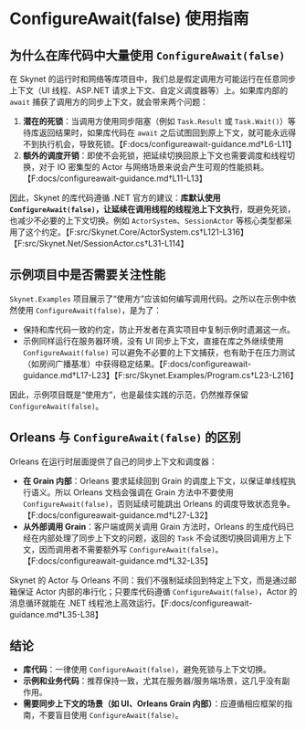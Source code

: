 # ConfigureAwait(false) 使用指南

## 为什么在库代码中大量使用 `ConfigureAwait(false)`

在 Skynet 的运行时和网络等库项目中，我们总是假定调用方可能运行在任意同步上下文（UI 线程、ASP.NET 请求上下文、自定义调度器等）上。如果库内部的 `await` 捕获了调用方的同步上下文，就会带来两个问题：

1. **潜在的死锁**：当调用方使用同步阻塞（例如 `Task.Result` 或 `Task.Wait()`）等待库返回结果时，如果库代码在 `await` 之后试图回到原上下文，就可能永远得不到执行机会，导致死锁。【F:docs/configureawait-guidance.md†L6-L11】
2. **额外的调度开销**：即使不会死锁，把延续切换回原上下文也需要调度和线程切换，对于 IO 密集型的 Actor 与网络场景来说会产生可观的性能损耗。【F:docs/configureawait-guidance.md†L11-L13】

因此，Skynet 的库代码遵循 .NET 官方的建议：**库默认使用 `ConfigureAwait(false)`，让延续在调用线程的线程池上下文执行**，既避免死锁，也减少不必要的上下文切换。例如 `ActorSystem`、`SessionActor` 等核心类型都采用了这个约定。【F:src/Skynet.Core/ActorSystem.cs†L121-L316】【F:src/Skynet.Net/SessionActor.cs†L31-L114】

## 示例项目中是否需要关注性能

`Skynet.Examples` 项目展示了“使用方”应该如何编写调用代码。之所以在示例中依然使用 `ConfigureAwait(false)`，是为了：

* 保持和库代码一致的约定，防止开发者在真实项目中复制示例时遗漏这一点。
* 示例同样运行在服务器环境，没有 UI 同步上下文，直接在库之外继续使用 `ConfigureAwait(false)` 可以避免不必要的上下文捕获，也有助于在压力测试（如房间广播基准）中获得稳定结果。【F:docs/configureawait-guidance.md†L17-L23】【F:src/Skynet.Examples/Program.cs†L23-L216】

因此，示例项目既是“使用方”，也是最佳实践的示范，仍然推荐保留 `ConfigureAwait(false)`。

## Orleans 与 `ConfigureAwait(false)` 的区别

Orleans 在运行时层面提供了自己的同步上下文和调度器：

* **在 Grain 内部**：Orleans 要求延续回到 Grain 的调度上下文，以保证单线程执行语义。所以 Orleans 文档会强调在 Grain 方法中不要使用 `ConfigureAwait(false)`，否则延续可能跳出 Orleans 的调度导致状态竞争。【F:docs/configureawait-guidance.md†L27-L32】
* **从外部调用 Grain**：客户端或网关调用 Grain 方法时，Orleans 的生成代码已经在内部处理了同步上下文的问题，返回的 `Task` 不会试图切换回调用方上下文，因而调用者不需要额外写 `ConfigureAwait(false)`。【F:docs/configureawait-guidance.md†L32-L35】

Skynet 的 Actor 与 Orleans 不同：我们不强制延续回到特定上下文，而是通过邮箱保证 Actor 内部的串行化；只要库代码遵循 `ConfigureAwait(false)`，Actor 的消息循环就能在 .NET 线程池上高效运行。【F:docs/configureawait-guidance.md†L35-L38】

## 结论

* **库代码**：一律使用 `ConfigureAwait(false)`，避免死锁与上下文切换。
* **示例和业务代码**：推荐保持一致，尤其在服务器/服务端场景，这几乎没有副作用。
* **需要同步上下文的场景（如 UI、Orleans Grain 内部）**：应遵循相应框架的指南，不要盲目使用 `ConfigureAwait(false)`。
